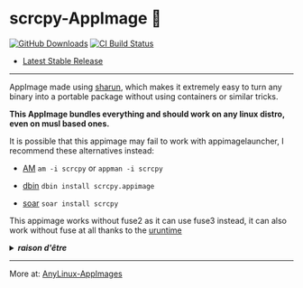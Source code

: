 # scrcpy-AppImage 🐧

[![GitHub Downloads](https://img.shields.io/github/downloads/pkgforge-dev/scrcpy-AppImage/total?logo=github&label=GitHub%20Downloads)](https://github.com/pkgforge-dev/scrcpy-AppImage/releases/latest)
[![CI Build Status](https://github.com//pkgforge-dev/scrcpy-AppImage/actions/workflows/blank.yml/badge.svg)](https://github.com/pkgforge-dev/scrcpy-AppImage/releases/latest)

* [Latest Stable Release](https://github.com/pkgforge-dev/scrcpy-AppImage/releases/latest)

---

AppImage made using [sharun](https://github.com/VHSgunzo/sharun), which makes it extremely easy to turn any binary into a portable package without using containers or similar tricks.

**This AppImage bundles everything and should work on any linux distro, even on musl based ones.**

It is possible that this appimage may fail to work with appimagelauncher, I recommend these alternatives instead: 

* [AM](https://github.com/ivan-hc/AM) `am -i scrcpy` or `appman -i scrcpy`

* [dbin](https://github.com/xplshn/dbin) `dbin install scrcpy.appimage`

* [soar](https://github.com/pkgforge/soar) `soar install scrcpy`

This appimage works without fuse2 as it can use fuse3 instead, it can also work without fuse at all thanks to the [uruntime](https://github.com/VHSgunzo/uruntime)

<details>
  <summary><b><i>raison d'être</i></b></summary>
    <img src="https://github.com/user-attachments/assets/d40067a6-37d2-4784-927c-2c7f7cc6104b" alt="Inspiration Image">
  </a>
</details>

---

More at: [AnyLinux-AppImages](https://pkgforge-dev.github.io/Anylinux-AppImages/) 
